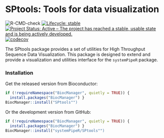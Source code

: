 # SPtools: Tools for data visualization

<!-- badges: start -->
![R-CMD-check](https://github.com/systemPipeR/SPtools/workflows/R-CMD-check/badge.svg)
[![Lifecycle: stable](https://img.shields.io/badge/lifecycle-stable-green.svg)](https://www.tidyverse.org/lifecycle/#experimental)
[![Project Status: Active – The project has reached a stable, usable state and is being actively developed.](https://www.repostatus.org/badges/latest/active.svg)](https://www.repostatus.org/#active)
[![codecov](https://codecov.io/gh/systemPipeR/SPtools/branch/master/graph/badge.svg?token=PwWVN6tTh3)](https://codecov.io/gh/systemPipeR/SPtools)
<!-- badges: end -->

The SPtools package provides a set of utilities for High Throughput Sequence Data
Visualization. This package is designed to extend and provide a visualization
and utilities interface for the `systemPipeR` package. 

### Installation

Get the released version from Bioconductor:

```r
if (!requireNamespace("BiocManager", quietly = TRUE)) {
  install.packages("BiocManager") }
BiocManager::install("SPtools"")
```
Or the development version from GitHub:
```r
if (!requireNamespace("BiocManager", quietly = TRUE)) {
  install.packages("BiocManager") }
BiocManager::install("systemPipeR/SPtools"")
```